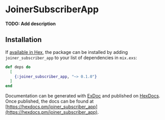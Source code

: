 # JoinerSubscriberApp

**TODO: Add description**

## Installation

If [available in Hex](https://hex.pm/docs/publish), the package can be installed
by adding `joiner_subscriber_app` to your list of dependencies in `mix.exs`:

```elixir
def deps do
  [
    {:joiner_subscriber_app, "~> 0.1.0"}
  ]
end
```

Documentation can be generated with [ExDoc](https://github.com/elixir-lang/ex_doc)
and published on [HexDocs](https://hexdocs.pm). Once published, the docs can
be found at [https://hexdocs.pm/joiner_subscriber_app](https://hexdocs.pm/joiner_subscriber_app).

